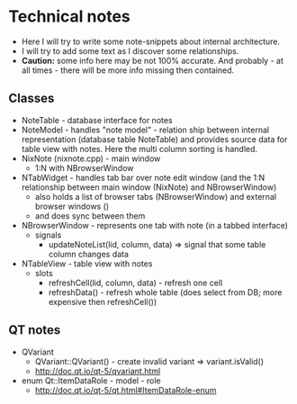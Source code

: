 # Technical notes
* Here I will try to write some note-snippets about internal architecture.
* I will try to add some text as I discover some relationships. 
* **Caution:** some info here may be not 100% accurate. And probably - at all times - there will
  be more info missing then contained.

## Classes
* NoteTable - database interface for notes    
* NoteModel - handles "note model" - relation ship between internal representation (database table 
  NoteTable) and provides source data for table view with notes.
  Here the multi column sorting is handled.
* NixNote (nixnote.cpp) - main window
  * 1:N with NBrowserWindow
* NTabWidget - handles tab bar over note edit window (and the 1:N relationship between main window (NixNote)
  and NBrowserWindow)
  * also holds a list of browser tabs (NBrowserWindow) and external browser windows ()
  * and does sync between them
* NBrowserWindow - represents one tab with note (in a tabbed interface) 
  * signals
    * updateNoteList(lid, column, data) => signal that some table column changes data 
* NTableView - table view with notes 
  * slots
    * refreshCell(lid, column, data) - refresh one cell
    * refreshData() - refresh whole table (does select from DB; more expensive then refreshCell())
    
## QT notes
* QVariant
  * QVariant::QVariant() - create invalid variant => variant.isValid()
  * http://doc.qt.io/qt-5/qvariant.html
* enum Qt::ItemDataRole - model - role
  * http://doc.qt.io/qt-5/qt.html#ItemDataRole-enum